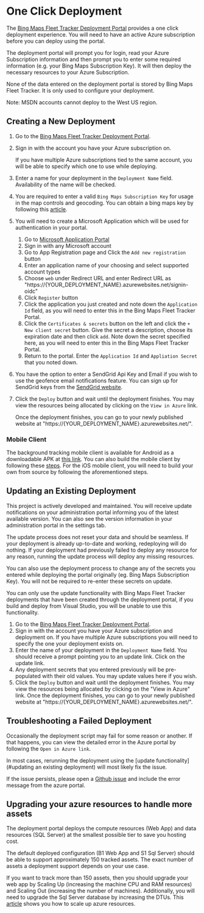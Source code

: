 # One Click Deployment

The [Bing Maps Fleet Tracker Deployment Portal](https://aka.ms/bingmapsfleettracker) provides a one click deployment experience. You will need to have an active Azure subscription before you can deploy using the portal.

The deployment portal will prompt you for login, read your Azure Subscription information and then prompt you to enter some required information (e.g. your Bing Maps Subscription Key). It will then deploy the necessary resources to your Azure Subscription.

None of the data entered on the deployment portal is stored by Bing Maps Fleet Tracker. It is only used to configure your deployment.

Note: MSDN accounts cannot deploy to the West US region.

## Creating a New Deployment

1. Go to the [Bing Maps Fleet Tracker Deployment Portal](https://aka.ms/bingmapsfleettracker).
2. Sign in with the account you have your Azure subscription on.

    If you have multiple Azure subscriptions tied to the same account, you will be able to specify which one to use while deploying.
3. Enter a name for your deployment in the `Deployment Name` field. Availability of the name will be checked.
4. You are required to enter a valid `Bing Maps Subscription Key` for usage in the map controls and geocoding. You can obtain a bing maps key by following this [article](https://msdn.microsoft.com/en-us/library/ff428642.aspx).
5. You will need to create a Microsoft Application which will be used for authentication in your portal.
    1. Go to [Microsoft Application Portal](https://portal.azure.com/#blade/Microsoft_AAD_RegisteredApps/ApplicationsListBlade)
    2. Sign in with any Microsoft account
    3. Go to App Registration page and Click the `Add new registration` button
    4. Enter an application name of your choosing and select supported account types
    5. Choose `web` under Redirect URL and enter Redirect URL as "https://{YOUR\_DEPLOYMENT\_NAME}.azurewebsites.net/signin-oidc"
    6. Click `Register` button
    7. Click the application you just created and note down the `Application Id` field, as you will need to enter this in the Bing Maps Fleet Tracker Portal.
    8. Click the `Certificates & secrets` button on the left and click the `+ New client secret` button. Give the secret a description, choose its expiration date and then click `add`. Note down the secret specified here, as you will need to enter this in the Bing Maps Fleet Tracker Portal.
    9. Return to the portal. Enter the `Application Id` and `Appliation Secret` that you noted down.
6. You have the option to enter a SendGrid Api Key and Email if you wish to use the geofence email notifications feature. You can sign up for SendGrid keys from the [SendGrid website](https://sendgrid.com/).
7. Click the `Deploy` button and wait until the deployment finishes. You may view the resources being allocated by clicking on the `View in Azure` link.

    Once the deployment finishes, you can go to your newly published website at "https://{YOUR\_DEPLOYMENT\_NAME}.azurewebsites.net/".

### Mobile Client

The background tracking mobile client is available for Android as a downloadable APK at [this link](https://github.com/Microsoft/Bing-Maps-Fleet-Tracker/releases). You can also build the mobile client by following these [steps](https://github.com/Microsoft/Bing-Maps-Fleet-Tracker/blob/master/MobileClient/README.md). For the iOS mobile client, you will need to build your own from source by following the aforementioned steps.

## Updating an Existing Deployment

This project is actively developed and maintained. You will receive update notifications on your administration portal informing you of the latest available version. You can also see the version information in your administration portal in the settings tab.

The update process does not reset your data and should be seamless. If your deployment is already up-to-date and working, redeploying will do nothing. If your deployment had previously failed to deploy any resource for any reason, running the update process will deploy any missing resources.

You can also use the deployment process to change any of the secrets you entered while deploying the portal originally (eg. Bing Maps Subscription Key). You will not be required to re-enter these secrets on update.

You can only use the update functionality with Bing Maps Fleet Tracker deployments that have been created through the deployment portal, if you build and deploy from Visual Studio, you will be unable to use this functionality.

1. Go to the [Bing Maps Fleet Tracker Deployment Portal](https://aka.ms/bingmapsfleettracker).
2. Sign in with the account you have your Azure subscription and deployment on.
    If you have multiple Azure subscriptions you will need to specify the one your deployment exists on.
3. Enter the name of your deployment in the `Deployment Name` field. You should receive a prompt pointing you to an update link. Click on the update link.
4. Any deployment secrets that you entered previously will be pre-populated with their old values. You may update values here if you wish.
5. Click the `Deploy` button and wait until the deployment finishes. You may view the resources being allocated by clicking on the "View in Azure" link.
    Once the deployment finishes, you can go to your newly published website at "https://{YOUR\_DEPLOYMENT\_NAME}.azurewebsites.net/".

## Troubleshooting a Failed Deployment

Occasionally the deployment script may fail for some reason or another. If that happens, you can view the detailed error in the Azure portal by following the `Open in Azure link`.

In most cases, rerunning the deployment using the [update functionality](#updating an existing deployment) will most likely fix the issue.

If the issue persists, please open a [Github issue](https://github.com/Microsoft/Bing-Maps-Fleet-Tracker/issues) and include the error message from the azure portal.

## Upgrading your azure resources to handle more assets

The deployment portal deploys the compute resources (Web App) and data resources (SQL Server) at the smallest possible tier to save you hosting cost.

The default deployed configuration (B1 Web App and S1 Sql Server) should be able to support approximately 150 tracked assets. The exact number of assets a deployment support depends on your use case.

If you want to track more than 150 assets, then you should upgrade your web app by Scaling Up (increasing the machine CPU and RAM resources) and Scaling Out (increasing the number of machines). Additionally, you will need to upgrade the Sql Server database by increasing the DTUs. This [article](https://docs.microsoft.com/en-us/azure/app-service/web-sites-scale) shows you how to scale up azure resources.
